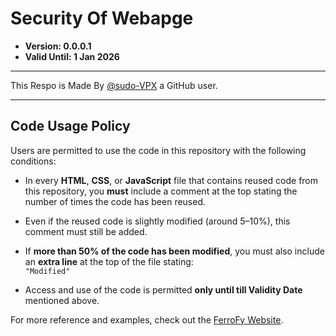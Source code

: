 # Security Of Webapge

- **Version: 0.0.0.1**
- **Valid Until: 1 Jan 2026**

---

This Respo is Made By [@sudo-VPX](https://github.com/sudo-VPX) a GitHub user.

---

## Code Usage Policy

Users are permitted to use the code in this repository with the following conditions:

- In every **HTML**, **CSS**, or **JavaScript** file that contains reused code from this repository, you **must** include a comment at the top stating the number of times the code has been reused.

- Even if the reused code is slightly modified (around 5–10%), this comment must still be added.

- If **more than 50% of the code has been modified**, you must also include an **extra line** at the top of the file stating:  
  `"Modified"`

- Access and use of the code is permitted **only until till Validity Date** mentioned above.

For more reference and examples, check out the [FerroFy Website](https://github.com/ferrofy/Website/Home).
